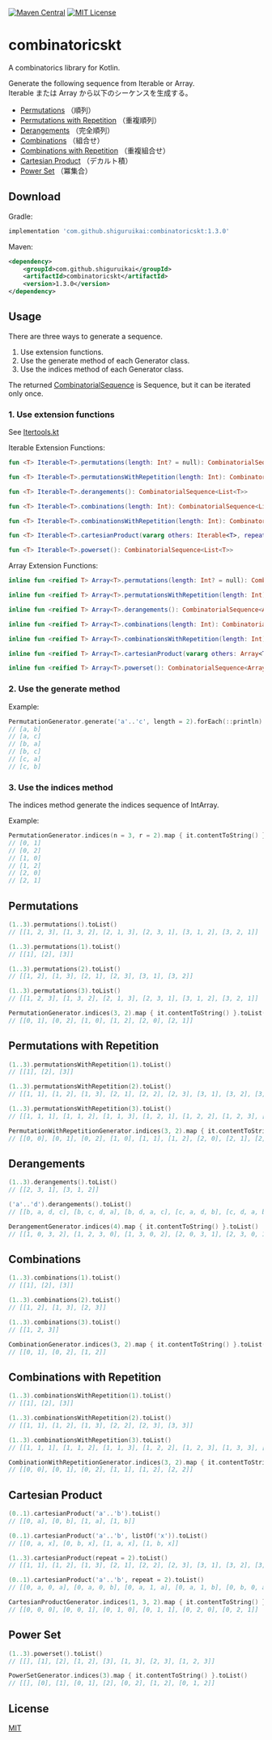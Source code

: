 [![Maven Central](https://img.shields.io/maven-central/v/com.github.shiguruikai/combinatoricskt.svg)](https://search.maven.org/#search%7Cga%7C1%7Cg%3A%22com.github.shiguruikai%22%20AND%20a%3A%22combinatoricskt%22)
[![MIT License](https://img.shields.io/badge/license-MIT-green.svg)](/LICENSE)

# combinatoricskt

A combinatorics library for Kotlin.

Generate the following sequence from Iterable or Array.  
Iterable または Array から以下のシーケンスを生成する。

- [Permutations](/README.md#permutations) （順列）
- [Permutations with Repetition](/README.md#permutations-with-repetition) （重複順列）
- [Derangements](/README.md#derangements) （完全順列）
- [Combinations](/README.md#combinations) （組合せ）
- [Combinations with Repetition](/README.md#combinations-with-repetition) （重複組合せ）
- [Cartesian Product](/README.md#cartesian-product) （デカルト積）
- [Power Set](/README.md#power-set) （冪集合）

## Download

Gradle:

```gradle 
implementation 'com.github.shiguruikai:combinatoricskt:1.3.0'
```

Maven:

```xml 
<dependency>
    <groupId>com.github.shiguruikai</groupId>
    <artifactId>combinatoricskt</artifactId>
    <version>1.3.0</version>
</dependency>
```

## Usage

There are three ways to generate a sequence.

1. Use extension functions.
2. Use the generate method of each Generator class.
3. Use the indices method of each Generator class.

The returned [CombinatorialSequence](/src/main/kotlin/com/github/shiguruikai/combinatoricskt/CombinatorialSequence.kt) is Sequence, but it can be iterated only once.

### 1. Use extension functions

See [Itertools.kt](/src/main/kotlin/com/github/shiguruikai/combinatoricskt/Itertools.kt)

Iterable Extension Functions:

```kotlin 
fun <T> Iterable<T>.permutations(length: Int? = null): CombinatorialSequence<List<T>>

fun <T> Iterable<T>.permutationsWithRepetition(length: Int): CombinatorialSequence<List<T>>

fun <T> Iterable<T>.derangements(): CombinatorialSequence<List<T>>

fun <T> Iterable<T>.combinations(length: Int): CombinatorialSequence<List<T>>

fun <T> Iterable<T>.combinationsWithRepetition(length: Int): CombinatorialSequence<List<T>>

fun <T> Iterable<T>.cartesianProduct(vararg others: Iterable<T>, repeat: Int = 1): CombinatorialSequence<List<T>>

fun <T> Iterable<T>.powerset(): CombinatorialSequence<List<T>>
```

Array Extension Functions:

```kotlin 
inline fun <reified T> Array<T>.permutations(length: Int? = null): CombinatorialSequence<Array<T>>

inline fun <reified T> Array<T>.permutationsWithRepetition(length: Int): CombinatorialSequence<Array<T>>

inline fun <reified T> Array<T>.derangements(): CombinatorialSequence<Array<T>>

inline fun <reified T> Array<T>.combinations(length: Int): CombinatorialSequence<Array<T>>

inline fun <reified T> Array<T>.combinationsWithRepetition(length: Int): CombinatorialSequence<Array<T>>

inline fun <reified T> Array<T>.cartesianProduct(vararg others: Array<T>, repeat: Int = 1): CombinatorialSequence<Array<T>>

inline fun <reified T> Array<T>.powerset(): CombinatorialSequence<Array<T>>
```

### 2. Use the generate method

Example:

```kotlin 
PermutationGenerator.generate('a'..'c', length = 2).forEach(::println)
// [a, b]
// [a, c]
// [b, a]
// [b, c]
// [c, a]
// [c, b]
```

### 3. Use the indices method

The indices method generate the indices sequence of IntArray.

Example:

```kotlin 
PermutationGenerator.indices(n = 3, r = 2).map { it.contentToString() }.forEach(::println)
// [0, 1]
// [0, 2]
// [1, 0]
// [1, 2]
// [2, 0]
// [2, 1]
```

## Permutations

```kotlin 
(1..3).permutations().toList()
// [[1, 2, 3], [1, 3, 2], [2, 1, 3], [2, 3, 1], [3, 1, 2], [3, 2, 1]]

(1..3).permutations(1).toList()
// [[1], [2], [3]]

(1..3).permutations(2).toList()
// [[1, 2], [1, 3], [2, 1], [2, 3], [3, 1], [3, 2]]

(1..3).permutations(3).toList()
// [[1, 2, 3], [1, 3, 2], [2, 1, 3], [2, 3, 1], [3, 1, 2], [3, 2, 1]]

PermutationGenerator.indices(3, 2).map { it.contentToString() }.toList()
// [[0, 1], [0, 2], [1, 0], [1, 2], [2, 0], [2, 1]]
```

## Permutations with Repetition

```kotlin 
(1..3).permutationsWithRepetition(1).toList()
// [[1], [2], [3]]

(1..3).permutationsWithRepetition(2).toList()
// [[1, 1], [1, 2], [1, 3], [2, 1], [2, 2], [2, 3], [3, 1], [3, 2], [3, 3]]

(1..3).permutationsWithRepetition(3).toList()
// [[1, 1, 1], [1, 1, 2], [1, 1, 3], [1, 2, 1], [1, 2, 2], [1, 2, 3], [1, 3, 1], [1, 3, 2], [1, 3, 3], [2, 1, 1], [2, 1, 2], [2, 1, 3], [2, 2, 1], [2, 2, 2], [2, 2, 3], [2, 3, 1], [2, 3, 2], [2, 3, 3], [3, 1, 1], [3, 1, 2], [3, 1, 3], [3, 2, 1], [3, 2, 2], [3, 2, 3], [3, 3, 1], [3, 3, 2], [3, 3, 3]]

PermutationWithRepetitionGenerator.indices(3, 2).map { it.contentToString() }.toList()
// [[0, 0], [0, 1], [0, 2], [1, 0], [1, 1], [1, 2], [2, 0], [2, 1], [2, 2]]
```

## Derangements

```kotlin 
(1..3).derangements().toList()
// [[2, 3, 1], [3, 1, 2]]

('a'..'d').derangements().toList()
// [[b, a, d, c], [b, c, d, a], [b, d, a, c], [c, a, d, b], [c, d, a, b], [c, d, b, a], [d, a, b, c], [d, c, a, b], [d, c, b, a]]

DerangementGenerator.indices(4).map { it.contentToString() }.toList()
// [[1, 0, 3, 2], [1, 2, 3, 0], [1, 3, 0, 2], [2, 0, 3, 1], [2, 3, 0, 1], [2, 3, 1, 0], [3, 0, 1, 2], [3, 2, 0, 1], [3, 2, 1, 0]]
```

## Combinations

```kotlin 
(1..3).combinations(1).toList()
// [[1], [2], [3]]

(1..3).combinations(2).toList()
// [[1, 2], [1, 3], [2, 3]]

(1..3).combinations(3).toList()
// [[1, 2, 3]]

CombinationGenerator.indices(3, 2).map { it.contentToString() }.toList()
// [[0, 1], [0, 2], [1, 2]]
```

## Combinations with Repetition

```kotlin 
(1..3).combinationsWithRepetition(1).toList()
// [[1], [2], [3]]

(1..3).combinationsWithRepetition(2).toList()
// [[1, 1], [1, 2], [1, 3], [2, 2], [2, 3], [3, 3]]

(1..3).combinationsWithRepetition(3).toList()
// [[1, 1, 1], [1, 1, 2], [1, 1, 3], [1, 2, 2], [1, 2, 3], [1, 3, 3], [2, 2, 2], [2, 2, 3], [2, 3, 3], [3, 3, 3]]

CombinationWithRepetitionGenerator.indices(3, 2).map { it.contentToString() }.toList()
// [[0, 0], [0, 1], [0, 2], [1, 1], [1, 2], [2, 2]]
```

## Cartesian Product

```kotlin 
(0..1).cartesianProduct('a'..'b').toList()
// [[0, a], [0, b], [1, a], [1, b]]

(0..1).cartesianProduct('a'..'b', listOf('x')).toList()
// [[0, a, x], [0, b, x], [1, a, x], [1, b, x]]

(1..3).cartesianProduct(repeat = 2).toList()
// [[1, 1], [1, 2], [1, 3], [2, 1], [2, 2], [2, 3], [3, 1], [3, 2], [3, 3]]

(0..1).cartesianProduct('a'..'b', repeat = 2).toList()
// [[0, a, 0, a], [0, a, 0, b], [0, a, 1, a], [0, a, 1, b], [0, b, 0, a], [0, b, 0, b], [0, b, 1, a], [0, b, 1, b], [1, a, 0, a], [1, a, 0, b], [1, a, 1, a], [1, a, 1, b], [1, b, 0, a], [1, b, 0, b], [1, b, 1, a], [1, b, 1, b]]

CartesianProductGenerator.indices(1, 3, 2).map { it.contentToString() }.toList()
// [[0, 0, 0], [0, 0, 1], [0, 1, 0], [0, 1, 1], [0, 2, 0], [0, 2, 1]]
```

## Power Set

```kotlin 
(1..3).powerset().toList()
// [[], [1], [2], [1, 2], [3], [1, 3], [2, 3], [1, 2, 3]]

PowerSetGenerator.indices(3).map { it.contentToString() }.toList()
// [[], [0], [1], [0, 1], [2], [0, 2], [1, 2], [0, 1, 2]]
```

## License

[MIT](/LICENSE)
